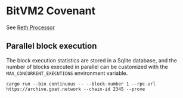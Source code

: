 # BitVM2 Covenant

See [Reth Processor](https://github.com/zkMIPS/reth-processor/blob/main/README.md)

## Parallel block execution

The block execution statistics are stored in a Sqlite database, and the number of blocks executed in parallel can be customized with the `MAX_CONCURRENT_EXECUTIONS` environment variable.

```angular2html
cargo run --bin continuous -- --block-number 1 --rpc-url https://archive.goat.network --chain-id 2345 --prove
```

